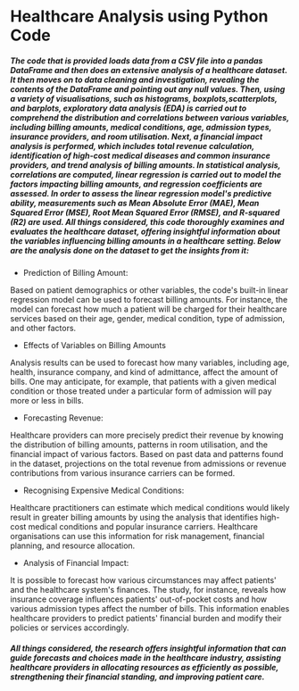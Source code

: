 # Healthcare Analysis using Python Code


##### The code that is provided loads data from a CSV file into a pandas DataFrame and then does an extensive analysis of a healthcare dataset. It then moves on to data cleaning and investigation, revealing the contents of the DataFrame and pointing out any null values. Then, using a variety of visualisations, such as histograms, boxplots,scatterplots, and barplots, exploratory data analysis (EDA) is carried out to comprehend the distribution and correlations between various variables, including billing amounts, medical conditions, age, admission types, insurance providers, and room utilisation. Next, a financial impact analysis is performed, which includes total revenue calculation, identification of high-cost medical diseases and common insurance providers, and trend analysis of billing amounts. In statistical analysis, correlations are computed, linear regression is carried out to model  the factors impacting billing amounts, and regression coefficients are assessed. In order to assess the linear regression model's predictive ability, measurements such as Mean Absolute Error (MAE), Mean Squared Error (MSE),  Root Mean Squared Error (RMSE), and R-squared (R2) are used. All things considered, this code thoroughly examines  and evaluates the healthcare dataset, offering insightful information about the variables influencing billing amounts in a healthcare setting. Below are the analysis done on the dataset to get the insights from it:


* Prediction of Billing Amount:

Based on patient demographics or other variables, the code's built-in linear regression model can be used to forecast billing amounts. For instance, the model can forecast how much a patient will be charged for their healthcare services based on their age, gender, medical condition, type of admission, and other factors.


* Effects of Variables on Billing Amounts

Analysis results can be used to forecast how many variables, including age, health, insurance company, and kind of admittance, affect the amount of bills. One may anticipate, for example, that patients with a given medical condition or those treated under a particular form of admission will pay more or less in bills.


* Forecasting Revenue:

Healthcare providers can more precisely predict their revenue by knowing the distribution of billing amounts, patterns in room utilisation, and the financial impact of various factors. Based on past data and patterns found in the dataset, projections on the total revenue from admissions or revenue contributions from various insurance carriers can be formed.


* Recognising Expensive Medical Conditions:

Healthcare practitioners can estimate which medical conditions would likely result in greater billing amounts by using the analysis that identifies high-cost medical conditions and popular insurance carriers. Healthcare organisations can use this information for risk management, financial planning, and resource allocation.


* Analysis of Financial Impact:

It is possible to forecast how various circumstances may affect patients' and the healthcare system's finances. The study, for instance, reveals how insurance coverage influences patients' out-of-pocket costs and how various admission types affect the number of bills. This information enables healthcare providers to predict patients' financial burden and modify their policies or services accordingly.


##### All things considered, the research offers insightful information that can guide forecasts and choices made in the healthcare industry, assisting healthcare providers in allocating resources as efficiently as possible, strengthening their financial standing, and improving patient care.

